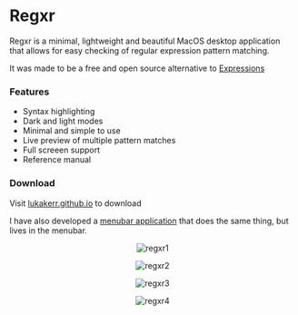 # Regxr

Regxr is a minimal, lightweight and beautiful MacOS desktop application that allows for easy checking of regular expression pattern matching.

It was made to be a free and open source alternative to [Expressions](http://www.apptorium.com/products/expressions)

### Features
- Syntax highlighting
- Dark and light modes
- Minimal and simple to use
- Live preview of multiple pattern matches 
- Full screeen support
- Reference manual

### Download

Visit [lukakerr.github.io](https://lukakerr.github.io/projects/regxr.html) to download

I have also developed a [menubar application](https://github.com/lukakerr/regxr-menubar) that does the same thing, but lives in the menubar.

<p align="center">
  <img src="https://i.imgur.com/eIil6Dg.png" alt="regxr1">
</p>

<p align="center">
  <img src="https://i.imgur.com/HB6a5T5.png" alt="regxr2">
</p>

<p align="center">
  <img src="https://i.imgur.com/E9Idwfj.png" alt="regxr3">
</p>

<p align="center">
  <img src="https://i.imgur.com/ystCQLQ.png" alt="regxr4">
</p>
